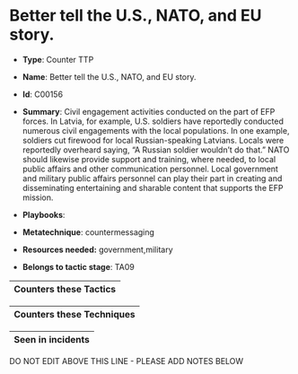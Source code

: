 # Better tell the U.S., NATO, and EU story.

* **Type**: Counter TTP

* **Name**: Better tell the U.S., NATO, and EU story.

* **Id**: C00156

* **Summary**: Civil engagement activities conducted on the part of EFP forces. In Latvia, for example, U.S. soldiers have reportedly conducted numerous civil engagements with the local populations. In one example, soldiers cut firewood for local Russian-speaking Latvians. Locals were reportedly overheard saying, “A Russian soldier wouldn’t do that.” NATO should likewise provide support and training, where needed, to local public affairs and other communication personnel. Local government and military public affairs personnel can play their part in creating and disseminating entertaining and sharable content that supports the EFP mission. 

* **Playbooks**: 

* **Metatechnique**: countermessaging

* **Resources needed:** government,military

* **Belongs to tactic stage**: TA09


| Counters these Tactics |
| ---------------------- |



| Counters these Techniques |
| ------------------------- |



| Seen in incidents |
| ----------------- |


DO NOT EDIT ABOVE THIS LINE - PLEASE ADD NOTES BELOW